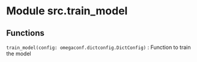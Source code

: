 Module src.train_model
======================

Functions
---------


`train_model(config: omegaconf.dictconfig.DictConfig)`
:   Function to train the model
